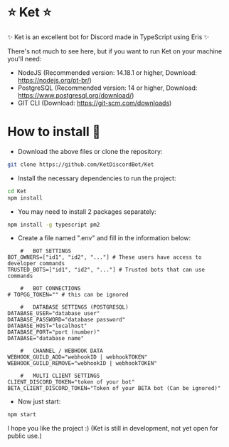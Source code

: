 # ⭐ Ket ⭐
✨ Ket is an excellent bot for Discord made in TypeScript using Eris ✨

There's not much to see here, but if you want to run Ket on your machine you'll need:
- NodeJS (Recommended version: 14.18.1 or higher, Download: https://nodejs.org/pt-br/)
- PostgreSQL (Recommended version: 14 or higher, Download: https://www.postgresql.org/download/)
- GIT CLI (Download: https://git-scm.com/downloads)

# How to install 🤔
- Download the above files or clone the repository:
```bash
git clone https://github.com/KetDiscordBot/Ket
```
- Install the necessary dependencies to run the project:
```bash
cd Ket
npm install
```
- You may need to install 2 packages separately:
```bash
npm install -g typescript pm2
```
- Create a file named ".env" and fill in the information below:
```env
    #   BOT SETTINGS
BOT_OWNERS=["id1", "id2", "..."] # These users have access to developer commands
TRUSTED_BOTS=["id1", "id2", "..."] # Trusted bots that can use commands

    #   BOT CONNECTIONS
# TOPGG_TOKEN="" # this can be ignored
    
    #   DATABASE SETTINGS (POSTGRESQL)
DATABASE_USER="database user"
DATABASE_PASSWORD="database password"
DATABASE_HOST="localhost"
DATABASE_PORT="port (number)"
DATABASE="database name"

    #   CHANNEL / WEBHOOK DATA
WEBHOOK_GUILD_ADD="webhookID | webhookTOKEN"
WEBHOOK_GUILD_REMOVE="webhookID | webhookTOKEN"
         
    #   MULTI CLIENT SETTINGS
CLIENT_DISCORD_TOKEN="token of your bot"
BETA_CLIENT_DISCORD_TOKEN="Token of your BETA bot (Can be ignored)"
```
- Now just start:
```bash
npm start
```

I hope you like the project :) 
(Ket is still in development, not yet open for public use.)
